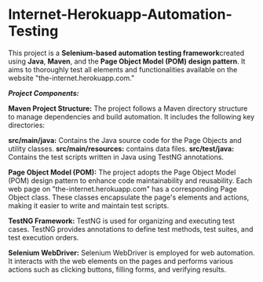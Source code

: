 # Internet-Herokuapp-Automation-Testing
This project is a **Selenium-based automation testing framework**created using **Java**, **Maven**, and the **Page Object Model (POM) design pattern**. It aims to thoroughly test all elements and functionalities available on the website "the-internet.herokuapp.com."

_**Project Components:**_

**Maven Project Structure:**
The project follows a Maven directory structure to manage dependencies and build automation. It includes the following key directories:

**src/main/java:** Contains the Java source code for the Page Objects and utility classes.
**src/main/resources:** contains data files.
**src/test/java:** Contains the test scripts written in Java using TestNG annotations.

**Page Object Model (POM):**
The project adopts the Page Object Model (POM) design pattern to enhance code maintainability and reusability. Each web page on "the-internet.herokuapp.com" has a corresponding Page Object class. These classes encapsulate the page's elements and actions, making it easier to write and maintain test scripts.

**TestNG Framework:**
TestNG is used for organizing and executing test cases. TestNG provides annotations to define test methods, test suites, and test execution orders.

**Selenium WebDriver:**
Selenium WebDriver is employed for web automation. It interacts with the web elements on the pages and performs various actions such as clicking buttons, filling forms, and verifying results.
